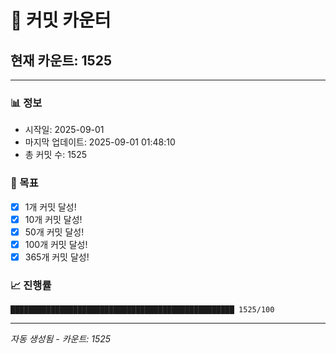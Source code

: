 # 🔢 커밋 카운터

## 현재 카운트: 1525

---

### 📊 정보
- 시작일: 2025-09-01
- 마지막 업데이트: 2025-09-01 01:48:10
- 총 커밋 수: 1525

### 🎯 목표
- [x] 1개 커밋 달성!
- [x] 10개 커밋 달성!
- [x] 50개 커밋 달성!
- [x] 100개 커밋 달성!
- [x] 365개 커밋 달성!

### 📈 진행률
```
██████████████████████████████████████████████████ 1525/100
```

---
*자동 생성됨 - 카운트: 1525*
